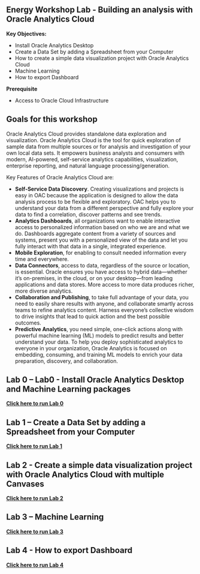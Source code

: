 ## Energy Workshop Lab - Building an analysis with Oracle Analytics Cloud

**Key Objectives:**
- Install Oracle Analytics Desktop
- Create a Data Set by adding a Spreadsheet from your Computer
- How to create a simple data visualization project with Oracle Analytics Cloud
- Machine Learning
- How to export Dashboard

**Prerequisite**
- Access to Oracle Cloud Infrastructure

## Goals for this workshop
Oracle Analytics Cloud provides standalone data exploration and visualization. Oracle Analytics Cloud is the tool for quick exploration of sample data from multiple sources or for analysis and investigation of your own local data sets. It empowers business analysts and consumers with modern, AI-powered, self-service analytics capabilities, visualization, enterprise reporting, and natural language processing/generation.

Key Features of Oracle Analytics Cloud are:
- **Self-Service Data Discovery**. Creating visualizations and projects is easy in OAC because the application is designed to allow the data analysis process to be flexible and exploratory. OAC helps you to understand your data from a different perspective and fully explore your data to find a correlation, discover patterns and see trends. 
- **Analytics Dashboards**, all organizations want to enable interactive access to personalized information based on who we are and what we do. Dashboards aggregate content from a variety of sources and systems, present you with a personalized view of the data and let you fully interact with that data in a single, integrated experience.
- **Mobile Exploration**, for enabling to consult needed information every time and everywhere.
- **Data Connectors**, access to data, regardless of the source or location, is essential. Oracle ensures you have access to hybrid data—whether it’s on-premises, in the cloud, or on your desktop—from leading applications and data stores. More access to more data produces richer, more diverse analytics.
- **Collaboration and Publishing**, to take full advantage of your data, you need to easily share results with anyone, and collaborate smartly across teams to refine analytics content. Harness everyone’s collective wisdom to drive insights that lead to quick action and the best possible outcomes. 
- **Predictive Analytics**, you need simple, one-click actions along with powerful machine learning (ML) models to predict results and better understand your data. To help you deploy sophisticated analytics to everyone in your organization, Oracle Analytics is focused on embedding, consuming, and training ML models to enrich your data preparation, discovery, and collaboration.

## Lab 0 – Lab0 - Install Oracle Analytics Desktop and Machine Learning packages

**[Click here to run Lab 0](./Lab0.md)**

## Lab 1 – Create a Data Set by adding a Spreadsheet from your Computer

**[Click here to run Lab 1](./Lab1.md)**

## Lab 2 - Create a simple data visualization project with Oracle Analytics Cloud with multiple Canvases

**[Click here to run Lab 2](./Lab2.md)**

## Lab 3 – Machine Learning

**[Click here to run Lab 3](./Lab3.md)**

## Lab 4 - How to export Dashboard 

**[Click here to run Lab 4](./Lab4.md)**